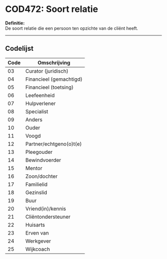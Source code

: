 # COD472: Soort relatie

**Definitie:**  
De soort relatie die een persoon ten opzichte van de cliënt heeft.

---

## Codelijst

| Code | Omschrijving |
|------|--------------|
| 03 | Curator (juridisch) |
| 04 | Financieel (gemachtigd) |
| 05 | Financieel (toetsing) |
| 06 | Leefeenheid |
| 07 | Hulpverlener |
| 08 | Specialist |
| 09 | Anders |
| 10 | Ouder |
| 11 | Voogd |
| 12 | Partner/echtgeno(o)t(e) |
| 13 | Pleegouder |
| 14 | Bewindvoerder |
| 15 | Mentor |
| 16 | Zoon/dochter |
| 17 | Familielid |
| 18 | Gezinslid |
| 19 | Buur |
| 20 | Vriend(in)/kennis |
| 21 | Cliëntondersteuner |
| 22 | Huisarts |
| 23 | Erven van |
| 24 | Werkgever |
| 25 | Wijkcoach |

